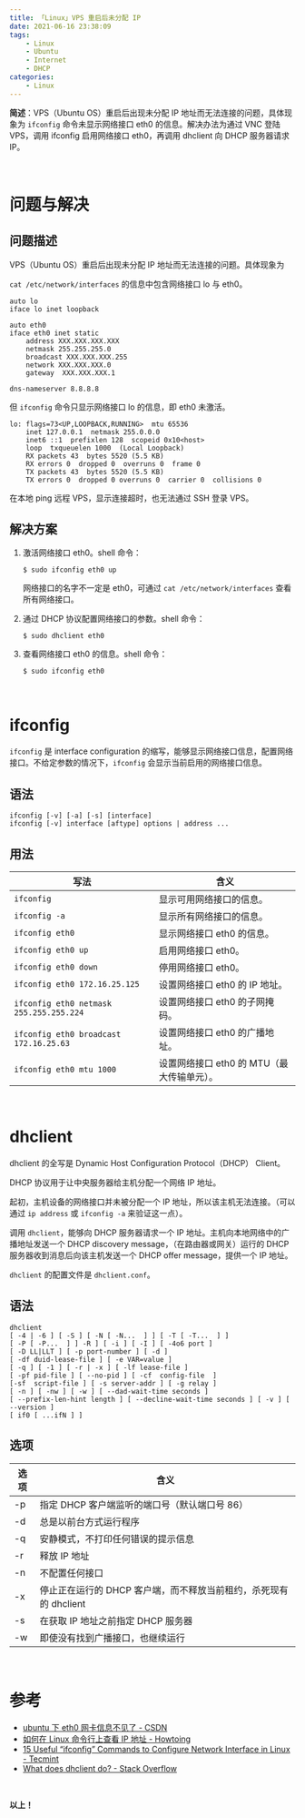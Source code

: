 ```yaml
---
title: 「Linux」VPS 重启后未分配 IP
date: 2021-06-16 23:38:09
tags:
	- Linux
	- Ubuntu
	- Internet
	- DHCP
categories:
	- Linux
---
```


**简述**：VPS（Ubuntu OS）重启后出现未分配 IP 地址而无法连接的问题，具体现象为 `ifconfig` 命令未显示网络接口 eth0 的信息。解决办法为通过 VNC 登陆 VPS，调用 ifconfig 启用网络接口 eth0，再调用 dhclient 向 DHCP 服务器请求 IP。



<!-- more -->

<br />

# 问题与解决

## 问题描述

VPS（Ubuntu OS）重启后出现未分配 IP 地址而无法连接的问题。具体现象为

`cat /etc/network/interfaces` 的信息中包含网络接口 lo 与 eth0。

```
auto lo
iface lo inet loopback

auto eth0
iface eth0 inet static
    address XXX.XXX.XXX.XXX
    netmask 255.255.255.0
    broadcast XXX.XXX.XXX.255
    network XXX.XXX.XXX.0
    gateway  XXX.XXX.XXX.1

dns-nameserver 8.8.8.8
```

但 `ifconfig` 命令只显示网络接口 lo 的信息，即 eth0 未激活。

```
lo: flags=73<UP,LOOPBACK,RUNNING>  mtu 65536
    inet 127.0.0.1  netmask 255.0.0.0
    inet6 ::1  prefixlen 128  scopeid 0x10<host>
    loop  txqueuelen 1000  (Local Loopback)
    RX packets 43  bytes 5520 (5.5 KB)
    RX errors 0  dropped 0  overruns 0  frame 0
    TX packets 43  bytes 5520 (5.5 KB)
    TX errors 0  dropped 0 overruns 0  carrier 0  collisions 0
```

在本地 ping 远程 VPS，显示连接超时，也无法通过 SSH 登录 VPS。



## 解决方案

1. 激活网络接口 eth0。shell 命令：

   ```shell
   $ sudo ifconfig eth0 up
   ```

   网络接口的名字不一定是 eth0，可通过 `cat /etc/network/interfaces` 查看所有网络接口。

2. 通过 DHCP 协议配置网络接口的参数。shell 命令：

   ```shell
   $ sudo dhclient eth0
   ```

3. 查看网络接口 eth0 的信息。shell 命令：

   ```shell
   $ sudo ifconfig eth0
   ```

   

<br />

# ifconfig

`ifconfig` 是 interface configuration 的缩写，能够显示网络接口信息，配置网络接口。不给定参数的情况下，`ifconfig` 会显示当前启用的网络接口信息。



## 语法

```shell
ifconfig [-v] [-a] [-s] [interface]
ifconfig [-v] interface [aftype] options | address ...
```



## 用法

| 写法                                    | 含义                                       |
| --------------------------------------- | ------------------------------------------ |
| `ifconfig`                              | 显示可用网络接口的信息。                   |
| `ifconfig -a`                           | 显示所有网络接口的信息。                   |
| `ifconfig eth0`                         | 显示网络接口 eth0 的信息。                 |
| `ifconfig eth0 up`                      | 启用网络接口 eth0。                        |
| `ifconfig eth0 down`                    | 停用网络接口 eth0。                        |
| `ifconfig eth0 172.16.25.125`           | 设置网络接口 eth0 的 IP 地址。             |
| `ifconfig eth0 netmask 255.255.255.224` | 设置网络接口 eth0 的子网掩码。             |
| `ifconfig eth0 broadcast 172.16.25.63`  | 设置网络接口 eth0 的广播地址。             |
| `ifconfig eth0 mtu 1000`                | 设置网络接口 eth0 的 MTU（最大传输单元）。 |



<br />

# dhclient

dhclient 的全写是 Dynamic Host Configuration Protocol（DHCP） Client。

DHCP 协议用于让中央服务器给主机分配一个网络 IP 地址。

起初，主机设备的网络接口并未被分配一个 IP 地址，所以该主机无法连接。（可以通过 `ip address` 或 `ifconfig -a` 来验证这一点）。

调用 `dhclient`，能够向 DHCP 服务器请求一个 IP 地址。主机向本地网络中的广播地址发送一个 DHCP discovery message，（在路由器或网关）运行的 DHCP 服务器收到消息后向该主机发送一个 DHCP offer message，提供一个 IP 地址。

`dhclient` 的配置文件是 `dhclient.conf`。



## 语法

```
dhclient 
[ -4 | -6 ] [ -S ] [ -N [ -N...  ] ] [ -T [ -T...  ] ] 
[ -P [ -P...  ] ] -R ] [ -i ] [ -I ] [ -4o6 port ] 
[ -D LL|LLT ] [ -p port-number ] [ -d ] 
[ -df duid-lease-file ] [ -e VAR=value ] 
[ -q ] [ -1 ] [ -r | -x ] [ -lf lease-file ] 
[ -pf pid-file ] [ --no-pid ] [ -cf  config-file  ] 
[-sf  script-file ] [ -s server-addr ] [ -g relay ]
[ -n ] [ -nw ] [ -w ] [ --dad-wait-time seconds ]
[ --prefix-len-hint length ] [ --decline-wait-time seconds ] [ -v ] [ --version ]
[ if0 [ ...ifN ] ]
```



## 选项

| 选项 | 含义                                                         |
| ---- | ------------------------------------------------------------ |
| -p   | 指定 DHCP 客户端监听的端口号（默认端口号 86）                |
| -d   | 总是以前台方式运行程序                                       |
| -q   | 安静模式，不打印任何错误的提示信息                           |
| -r   | 释放 IP 地址                                                 |
| -n   | 不配置任何接口                                               |
| -x   | 停止正在运行的 DHCP 客户端，而不释放当前租约，杀死现有的 dhclient |
| -s   | 在获取 IP 地址之前指定 DHCP 服务器                           |
| -w   | 即使没有找到广播接口，也继续运行                             |



<br />

# 参考

- [ubuntu 下 eth0 网卡信息不见了 - CSDN](https://blog.csdn.net/cmh477660693/article/details/52760236)
- [如何在 Linux 命令行上查看 IP 地址 - Howtoing](https://www.howtoing.com/check-ip-address-on-linux)
- [15 Useful “ifconfig” Commands to Configure Network Interface in Linux - Tecmint](https://www.tecmint.com/ifconfig-command-examples/)
- [What does dhclient do? - Stack Overflow](https://stackoverflow.com/questions/63961142/what-does-dhclient-do)



<br />

**以上！**

<br />